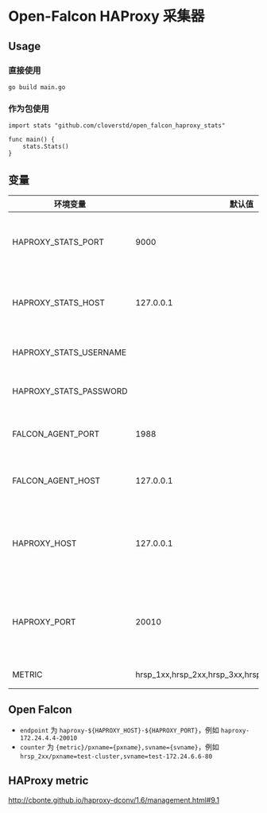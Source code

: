 # Open-Falcon HAProxy 采集器

## Usage

### 直接使用

`go build main.go`

### 作为包使用

```
import stats "github.com/cloverstd/open_falcon_haproxy_stats"

func main() {
    stats.Stats()
}
```

## 变量
|环境变量|默认值|说明|
|-------|---|----|
|HAPROXY_STATS_PORT|9000|HAProxy 配置文件中设置的 stats 端口|
|HAPROXY_STATS_HOST|127.0.0.1|HAProxy 配置文件中设置的 stats 地址|
|HAPROXY_STATS_USERNAME||如果没有认证则留空|
|HAPROXY_STATS_PASSWORD||如果没有认证则留空|
|FALCON_AGENT_PORT|1988|Open Falcon Agent 端口|
|FALCON_AGENT_HOST|127.0.0.1|Open Falcon Agent 地址|
|HAPROXY_HOST|127.0.0.1|HAProxy 地址，会作为 Open Falcon 的 endpoint|
|HAPROXY_PORT|20010|HAProxy 端口，会作为 Open Falcon 的 endpoint|
|METRIC|hrsp_1xx,hrsp_2xx,hrsp_3xx,hrsp_4xx,hrsp_5xx,bin,bout|采集的指标|


## Open Falcon

* `endpoint` 为 `haproxy-${HAPROXY_HOST}-${HAPROXY_PORT}`，例如 `haproxy-172.24.4.4-20010`
* `counter` 为 `{metric}/pxname={pxname},svname={svname}`，例如 `hrsp_2xx/pxname=test-cluster,svname=test-172.24.6.6-80`

## HAProxy metric

http://cbonte.github.io/haproxy-dconv/1.6/management.html#9.1
